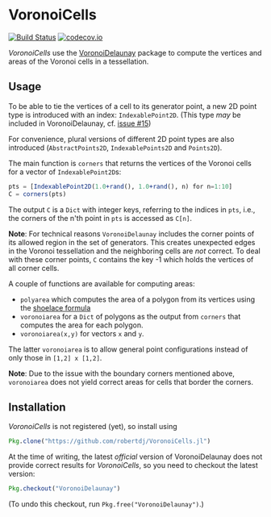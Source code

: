 # VoronoiCells

[![Build Status](https://travis-ci.org/robertdj/VoronoiCells.jl.svg?branch=master)](https://travis-ci.org/robertdj/VoronoiCells.jl)
[![codecov.io](https://codecov.io/github/robertdj/VoronoiCells.jl/coverage.svg?branch=master)](https://codecov.io/github/robertdj/VoronoiCells.jl?branch=master)

*VoronoiCells* use the [VoronoiDelaunay](https://github.com/JuliaGeometry/VoronoiDelaunay.jl) package to compute the vertices and areas of the Voronoi cells in a tessellation.


## Usage

To be able to tie the vertices of a cell to its generator point, a new 2D point type is introduced with an index: `IndexablePoint2D`.
(This type *may* be included in VoronoiDelaunay, cf. [issue #15](https://github.com/JuliaGeometry/VoronoiDelaunay.jl/issues/15))

For convenience, plural versions of different 2D point types are also introduced (`AbstractPoints2D`, `IndexablePoints2D` and `Points2D`).

The main function is `corners` that returns the vertices of the Voronoi cells for a vector of `IndexablePoint2D`s:

```julia
pts = [IndexablePoint2D(1.0+rand(), 1.0+rand(), n) for n=1:10]
C = corners(pts)
```

The output `C` is a `Dict` with integer keys, referring to the indices in `pts`, i.e., the corners of the n'th point in `pts` is accessed as `C[n]`.

**Note**:
For technical reasons `VoronoiDelaunay` includes the corner points of its allowed region in the set of generators.
This creates unexpected edges in the Voronoi tessellation and the neighboring cells are *not* correct.
To deal with these corner points, `C` contains the key -1 which holds the vertices of all corner cells.

A couple of functions are available for computing areas:

- `polyarea` which computes the area of a polygon from its vertices using the [shoelace formula](https://en.wikipedia.org/wiki/Shoelace_formula)
- `voronoiarea` for a `Dict` of polygons as the output from `corners` that computes the area for each polygon.
- `voronoiarea(x,y)` for vectors `x` and `y`.

The latter `voronoiarea` is to allow general point configurations instead of only those in `[1,2] x [1,2]`.

**Note**: Due to the issue with the boundary corners mentioned above, `voronoiarea` does not yield correct areas for cells that border the corners.


## Installation

*VoronoiCells* is not registered (yet), so install using 

```julia
Pkg.clone("https://github.com/robertdj/VoronoiCells.jl")
```

At the time of writing, the latest *official* version of VoronoiDelaunay does not provide correct results for *VoronoiCells*, so you need to checkout the latest version:

```julia
Pkg.checkout("VoronoiDelaunay")
```

(To undo this checkout, run `Pkg.free("VoronoiDelaunay")`.)

